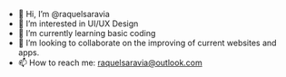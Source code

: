 - 👋 Hi, I’m @raquelsaravia
- 👀 I’m interested in UI/UX Design
- 🌱 I’m currently learning basic coding
- 💞️ I’m looking to collaborate on the improving of current websites and apps.
- 📫 How to reach me: raquelsaravia@outlook.com

<!---
raquelsaravia/raquelsaravia is a ✨ special ✨ repository because its `README.md` (this file) appears on your GitHub profile.
You can click the Preview link to take a look at your changes.
--->
